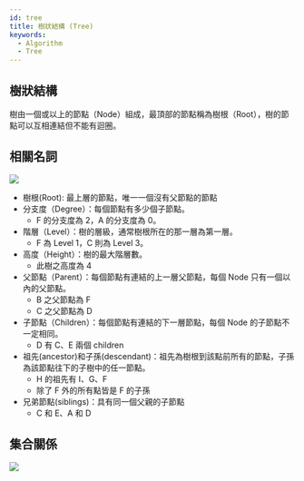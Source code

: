 ```yaml
---
id: tree
title: 樹狀結構 (Tree)
keywords:
  - Algorithm
  - Tree
---
```


## 樹狀結構

樹由一個或以上的節點（Node）組成，最頂部的節點稱為樹根（Root），樹的節點可以互相連結但不能有迴圈。

## 相關名詞

![](https://i.imgur.com/bRhrJVh.png)

- 樹根(Root): 最上層的節點，唯一一個沒有父節點的節點
- 分支度（Degree）：每個節點有多少個子節點。
  - F 的分支度為 2，A 的分支度為 0。
- 階層（Level）：樹的層級，通常樹根所在的那一層為第一層。
  - F 為 Level 1，C 則為 Level 3。
- 高度（Height）：樹的最大階層數。
  - 此樹之高度為 4
- 父節點（Parent）：每個節點有連結的上一層父節點，每個 Node 只有一個以內的父節點。
  - B 之父節點為 F
  - C 之父節點為 D
- 子節點（Children）：每個節點有連結的下一層節點，每個 Node 的子節點不一定相同。
  - D 有 C、E 兩個 children
- 祖先(ancestor)和子孫(descendant)：祖先為樹根到該點前所有的節點，子孫為該節點往下的子樹中的任一節點。
  - H 的祖先有 I、G、F
  - 除了 F 外的所有點皆是 F 的子孫
- 兄弟節點(siblings)：具有同一個父親的子節點
  - C 和 E、A 和 D

## 集合關係

![](https://i.imgur.com/sSe6pZG.png)
